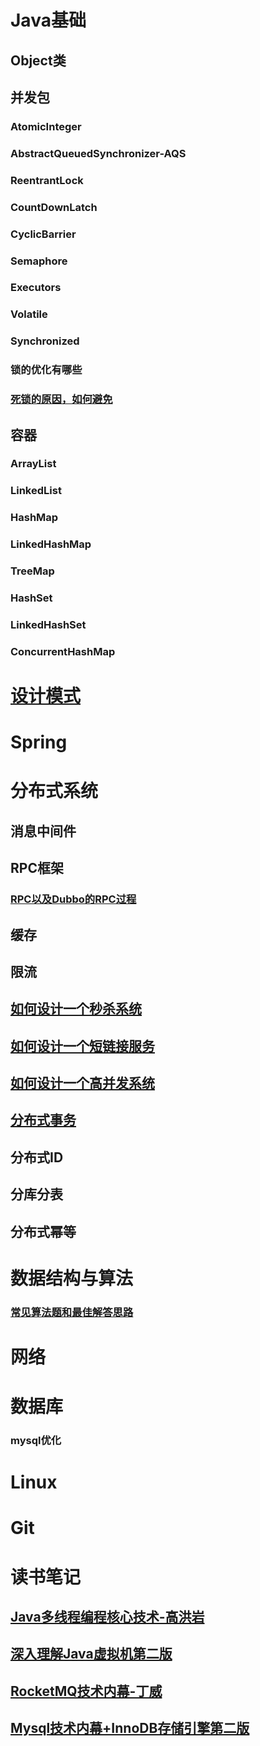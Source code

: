 # Java基础

## Object类

## 并发包

### AtomicInteger

### AbstractQueuedSynchronizer-AQS

### ReentrantLock

### CountDownLatch

### CyclicBarrier

### Semaphore

### Executors

### Volatile

### Synchronized

### 锁的优化有哪些

### [死锁的原因，如何避免](https://github.com/guogailee/learn-note/blob/master/%E6%AD%BB%E9%94%81.md)

## 容器

### ArrayList

### LinkedList

### HashMap

### LinkedHashMap

### TreeMap

### HashSet

### LinkedHashSet

### ConcurrentHashMap

# [设计模式](https://github.com/guogailee/learn-note/blob/master/%E8%AE%BE%E8%AE%A1%E6%A8%A1%E5%BC%8F.md)

# Spring

# 分布式系统

## 消息中间件

## RPC框架

### [RPC以及Dubbo的RPC过程](https://github.com/guogailee/learn-note/blob/master/RPC%E4%BB%A5%E5%8F%8ADubbo%E7%9A%84RPC%E8%BF%87%E7%A8%8B.md)

## 缓存

## 限流

## [如何设计一个秒杀系统](https://github.com/guogailee/learn-note/blob/master/%E5%A6%82%E4%BD%95%E8%AE%BE%E8%AE%A1%E4%B8%80%E4%B8%AA%E7%A7%92%E6%9D%80%E7%B3%BB%E7%BB%9F.md)

## [如何设计一个短链接服务](https://github.com/guogailee/learn-note/blob/master/%E5%A6%82%E4%BD%95%E8%AE%BE%E8%AE%A1%E4%B8%80%E4%B8%AA%E7%9F%AD%E9%93%BE%E6%8E%A5%E6%9C%8D%E5%8A%A1.md)

## [如何设计一个高并发系统](https://github.com/guogailee/learn-note/blob/master/%E5%A6%82%E4%BD%95%E8%AE%BE%E8%AE%A1%E4%B8%80%E4%B8%AA%E9%AB%98%E5%B9%B6%E5%8F%91%E7%B3%BB%E7%BB%9F.md)

## [分布式事务](https://github.com/guogailee/learn-note/blob/master/%E5%88%86%E5%B8%83%E5%BC%8F%E4%BA%8B%E5%8A%A1.md)

## 分布式ID

## 分库分表

## 分布式幂等

# 数据结构与算法

### [常见算法题和最佳解答思路](https://github.com/guogailee/learn-note/blob/master/%E5%B8%B8%E8%A7%81%E7%AE%97%E6%B3%95%E9%A2%98%E5%92%8C%E6%9C%80%E4%BD%B3%E8%A7%A3%E7%AD%94%E6%80%9D%E8%B7%AF.md)

# 网络

# 数据库

### mysql优化

# Linux

# Git

# 读书笔记

## [Java多线程编程核心技术-高洪岩](https://github.com/guogailee/learn-note/blob/master/Java%E5%A4%9A%E7%BA%BF%E7%A8%8B%E7%BC%96%E7%A8%8B%E6%A0%B8%E5%BF%83%E6%8A%80%E6%9C%AF-%E9%AB%98%E6%B4%AA%E5%B2%A9-%E7%AC%94%E8%AE%B0.md)

## [深入理解Java虚拟机第二版](https://github.com/guogailee/learn-note/blob/master/%E6%B7%B1%E5%85%A5%E7%90%86%E8%A7%A3Java%E8%99%9A%E6%8B%9F%E6%9C%BA%E7%AC%AC%E4%BA%8C%E7%89%88-%E7%AC%94%E8%AE%B0.md)

## [RocketMQ技术内幕-丁威](https://github.com/guogailee/learn-note/blob/master/RocketMQ%E6%8A%80%E6%9C%AF%E5%86%85%E5%B9%95-%E4%B8%81%E5%A8%81-%E7%AC%94%E8%AE%B0.md)

## [Mysql技术内幕+InnoDB存储引擎第二版](https://github.com/guogailee/learn-note/blob/master/Mysql%E6%8A%80%E6%9C%AF%E5%86%85%E5%B9%95%2BInnoDB%E5%AD%98%E5%82%A8%E5%BC%95%E6%93%8E%E7%AC%AC%E4%BA%8C%E7%89%88-%E7%AC%94%E8%AE%B0.md)

